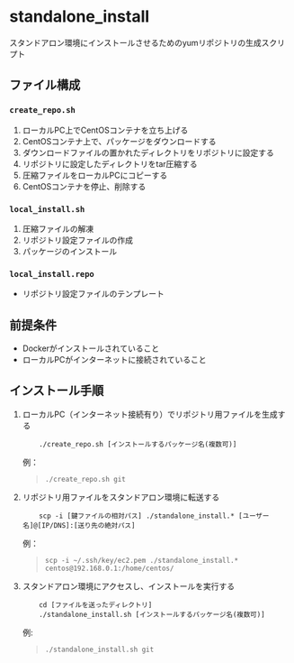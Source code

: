 # standalone_install
スタンドアロン環境にインストールさせるためのyumリポジトリの生成スクリプト

## ファイル構成
### `create_repo.sh`
1. ローカルPC上でCentOSコンテナを立ち上げる
1. CentOSコンテナ上で、パッケージをダウンロードする
1. ダウンロードファイルの置かれたディレクトリをリポジトリに設定する
1. リポジトリに設定したディレクトリをtar圧縮する
1. 圧縮ファイルをローカルPCにコピーする
1. CentOSコンテナを停止、削除する

### `local_install.sh`
1. 圧縮ファイルの解凍
1. リポジトリ設定ファイルの作成
1. パッケージのインストール

### `local_install.repo`
- リポジトリ設定ファイルのテンプレート

## 前提条件
- Dockerがインストールされていること
- ローカルPCがインターネットに接続されていること

## インストール手順
1. ローカルPC（インターネット接続有り）でリポジトリ用ファイルを生成する

    ```
        ./create_repo.sh [インストールするパッケージ名(複数可)]
    ```

    例：

    > `./create_repo.sh git`

2. リポジトリ用ファイルをスタンドアロン環境に転送する

    ```
        scp -i [鍵ファイルの相対パス] ./standalone_install.* [ユーザー名]@[IP/DNS]:[送り先の絶対パス]
    ```

    例：

    > `scp -i ~/.ssh/key/ec2.pem ./standalone_install.* centos@192.168.0.1:/home/centos/`

3. スタンドアロン環境にアクセスし、インストールを実行する

    ```
        cd [ファイルを送ったディレクトリ]
        ./standalone_install.sh [インストールするパッケージ名(複数可)]
    ```

    例:

    > `./standalone_install.sh git`